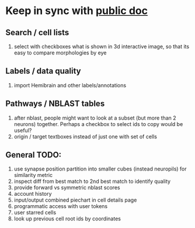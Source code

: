 # Keep in sync with [public doc](https://codex.flywire.ai/todo_list)

## Search / cell lists
1. select with checkboxes what is shown in 3d interactive image, so that its easy to compare morphologies by eye

## Labels / data quality
1. import Hemibrain and other labels/annotations

## Pathways / NBLAST tables
1. after nblast, people might want to look at a subset (but more than 2 neurons) together. Perhaps a checkbox to select ids to copy would be useful?
1. origin / target textboxes instead of just one with set of cells

## General TODO:
1. use synapse position partition into smaller cubes (instead neuropils) for similarity metric
1. inspect diff from best match to 2nd best match to identify quality
1. provide forward vs symmetric nblast scores
1. account history
1. input/output combined piechart in cell details page
1. programmatic access with user tokens
1. user starred cells
1. look up previous cell root ids by coordinates
 
